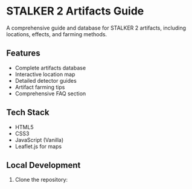 # STALKER 2 Artifacts Guide

A comprehensive guide and database for STALKER 2 artifacts, including locations, effects, and farming methods.

## Features

- Complete artifacts database
- Interactive location map
- Detailed detector guides
- Artifact farming tips
- Comprehensive FAQ section

## Tech Stack

- HTML5
- CSS3
- JavaScript (Vanilla)
- Leaflet.js for maps

## Local Development

1. Clone the repository: 